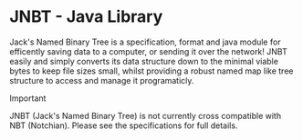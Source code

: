 # JNBT - Java Library

Jack's Named Binary Tree is a specification, format and java module for efficently saving data to a computer, or sending it over the network! JNBT easily and simply converts its data structure down to the minimal viable bytes to keep file sizes small, whilst providing a robust named map like tree structure to access and manage it programaticly. 

> [!IMPORTANT]
> JNBT (Jack's Named Binary Tree) is not currently cross compatible with NBT (Notchian). Please see the specifications for full details.
